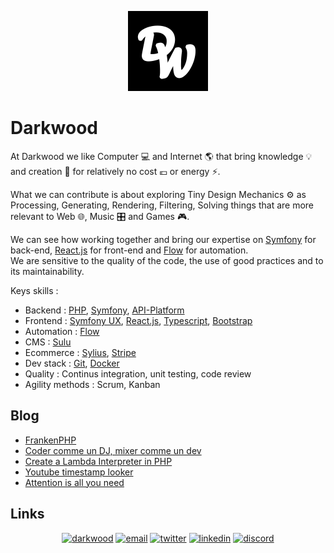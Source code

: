 <p align="center">
  <a href="https://github.com/darkwood-com">
    <img src="/assets/logo.png" width="auto" height="128px" alt="Darkwood">
  </a>
</p>

# Darkwood

At Darkwood we like Computer 💻 and Internet 🌎 that bring knowledge 💡 and creation 🚀 for relatively no cost 💶 or energy ⚡️.

What we can contribute is about exploring Tiny Design Mechanics ⚙️ as Processing, Generating, Rendering, Filtering, Solving things that are more relevant to Web 🌐, Music 🎛 and Games 🎮.

We can see how working together and bring our expertise on [Symfony](https://symfony.com) for back-end, [React.js](https://reactjs.org) for front-end and [Flow](https://github.com/darkwood-com/flow) for automation.  
We are sensitive to the quality of the code, the use of good practices and to its maintainability.

Keys skills :
- Backend : [PHP](https://www.php.net), [Symfony](https://symfony.com), [API-Platform](https://api-platform.com)
- Frontend : [Symfony UX](https://ux.symfony.com), [React.js](https://reactjs.org), [Typescript](https://www.typescriptlang.org), [Bootstrap](https://getbootstrap.com)
- Automation : [Flow](https://github.com/darkwood-com/flow)
- CMS : [Sulu](https://sulu.io)
- Ecommerce : [Sylius](https://sylius.com), [Stripe](https://stripe.com)
- Dev stack : [Git](https://git-scm.com), [Docker](https://www.docker.com)
- Quality : Continus integration, unit testing, code review
- Agility methods : Scrum, Kanban

## Blog

<!-- BLOG-POST-LIST:START -->
- [FrankenPHP](https://uniflow.io/blog/2025-04-07-frankenphp)
- [Coder comme un DJ, mixer comme un dev](https://blog.darkwood.com/article/coder-comme-un-dj-mixer-comme-un-dev)
- [Create a Lambda Interpreter in PHP](https://blog.darkwood.com/article/create-a-lambda-interpreter-in-php)
- [Youtube timestamp looker](https://blog.darkwood.com/article/youtube-timestamp-looker)
- [Attention is all you need](https://blog.darkwood.com/article/attention-is-all-you-need)
<!-- BLOG-POST-LIST:END -->

## Links

<p align="center">
  <a href="https://darkwood.fr"><img src="https://img.icons8.com/fluent/96/000000/domain.png" alt="darkwood"/></a>
  <a href="mailto:mathieu@darkwood.fr"><img src="https://img.icons8.com/color/96/000000/gmail.png" alt="email"/></a>
  <a href="https://twitter.com/darkwood_fr"><img src="https://img.icons8.com/color/96/000000/twitter-squared.png" alt="twitter"/></a>
  <a href="https://www.linkedin.com/company/darkwood-com"><img src="https://img.icons8.com/color/96/000000/linkedin.png" alt="linkedin"/></a>
  <a href="https://discord.gg/tMDCF8RyvE"><img src="https://img.icons8.com/color/96/000000/discord-logo.png" alt="discord"/></a>
</p>
